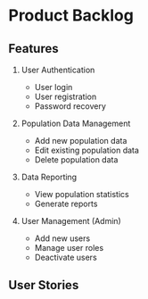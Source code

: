 # Product Backlog

## Features
1. User Authentication
   - User login
   - User registration
   - Password recovery

2. Population Data Management
   - Add new population data
   - Edit existing population data
   - Delete population data

3. Data Reporting
   - View population statistics
   - Generate reports

4. User Management (Admin)
   - Add new users
   - Manage user roles
   - Deactivate users

## User Stories
